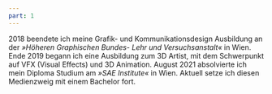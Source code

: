 ```yaml
---
part: 1
---
```


2018 beendete ich meine Grafik- und Kommunikationsdesign Ausbildung an der _»Höheren Graphischen Bundes- Lehr und Versuchsanstalt«_ in Wien.
Ende 2019 begann ich eine Ausbildung zum 3D Artist, mit dem Schwerpunkt auf VFX (Visual Effects) und 3D Animation.
August 2021 absolvierte ich mein Diploma Studium am _»SAE Institute«_ in Wien.
Aktuell setze ich diesen Medienzweig mit einem Bachelor fort.

